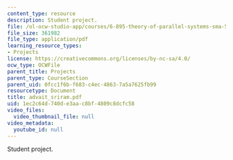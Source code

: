 ```yaml
---
content_type: resource
description: Student project.
file: /ol-ocw-studio-app/courses/6-895-theory-of-parallel-systems-sma-5509-fall-2003/1ec2c64d740de3aac8bf4809c8dcfc58_advait_sriram.pdf
file_size: 361982
file_type: application/pdf
learning_resource_types:
- Projects
license: https://creativecommons.org/licenses/by-nc-sa/4.0/
ocw_type: OCWFile
parent_title: Projects
parent_type: CourseSection
parent_uid: 0fcc1f6b-f683-c4ec-4863-7a5a7625fb99
resourcetype: Document
title: advait_sriram.pdf
uid: 1ec2c64d-740d-e3aa-c8bf-4809c8dcfc58
video_files:
  video_thumbnail_file: null
video_metadata:
  youtube_id: null
---
```

Student project.